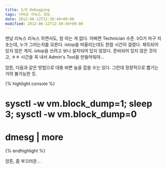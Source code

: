 ```yaml
---
title: I/O Debugging
tags: 디버깅 리눅스 성능
date: 2012-06-12T12:30:49+09:00
modified: 2012-06-12T12:30:49+09:00
---
```

맨날 리눅스 리눅스 하면서도, 참 아는 게 없다. 어쩌면 Technician 수준.
I/O가 마구 치솟는데, 누가 그러는지를 모른다. iotop을 떠올리는데도 한참
시간이 걸렸다. 체득되어있지 않은 게지. iotop을 쓰려고 보니 설치되어
있지 않았다. 준비되어 있지 않은 것이고, ㅎㅎ 시간을 꼭 내서 Admin's
Tool을 만들어둬야...

암튼, 다음과 같은 방법으로 대충 바쁜 놈을 잡을 수는 있다. 그런데
정량적으로 뽑기는 거의 불가능한 듯.

{% highlight console %}
# sysctl -w vm.block_dump=1; sleep 3; sysctl -w vm.block_dump=0
# dmesg | more
{% endhighlight %}

암튼, 좀 부끄러운...

